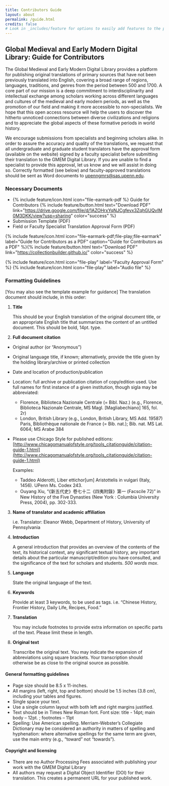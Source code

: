 ```yaml
---
title: Contributors Guide
layout: about
permalink: /guide.html
credits: false
# Look in _includes/feature for options to easily add features to the page
---
```

## Global Medieval and Early Modern Digital Library: Guide for Contributors

The Global Medieval and Early Modern Digital Library provides a platform for publishing original translations of primary sources that have not been previously translated into English, covering a broad range of regions, languages, traditions, and genres from the period between 500 and 1700. A core part of our mission is a deep commitment to interdisciplinarity and intellectual exchange among scholars working across different languages and cultures of the medieval and early modern periods, as well as the promotion of our field and making it more accessible to non-specialists. We hope that this open access resource will help the users to discover the hitherto unnoticed connections between diverse civilizations and religions and to appreciate the global aspects of these formative periods in world history.

We encourage submissions from specialists and beginning scholars alike. In order to assure the accuracy and quality of the translations, we request that all undergraduate and graduate student translators have the approval form (available on the website) signed by a faculty specialist before submitting their translation to the GMEM Digital Library. If you are unable to find a specialist to provide this approval, let us know and we will assist in doing so. Correctly formatted (see below) and faculty-approved translations should be sent as Word documents to upenngmrs@sas.upenn.edu.

### Necessary Documents

- {% include feature/icon.html icon="file-earmark-pdf %} Guide for Contributors {% include feature/button.html text="Download PDF" link="https://drive.google.com/file/d/1AZOHrxYqNJCgfevx3ZqhGUQvlM0M3DKK/view?usp=sharing" color="success" %}
- Submission Template (PDF)
- Field or Faculty Specialist Translation Approval Form (PDF)

<div class="col-md-4">

{% include feature/icon.html icon="file-earmark-pdf;file-play;file-earmark" label="Guide for Contributors as a PDF" caption="Guide for Contributors as a PDF" %}{% include feature/button.html text="Download PDF" link="https://collectionbuilder.github.io/" color="success" %}
</div>

{% include feature/icon.html icon="file-play" label="Faculty Approval Form" %}
{% include feature/icon.html icon="file-play" label="Audio file" %}

### Formatting Guidelines
[You may also see the template example for guidance]
The translation document should include, in this order: 

1. __Title__

    This should be your English translation of the original document title, or an appropriate English title that summarizes the content of an untitled document. This should be bold, 14pt. type.

2. __Full document citation__
- Original author (or “Anonymous”)
- Original language title, if known; alternatively, provide the title given by the holding library/archive or printed collection
- Date and location of production/publication 
- Location: full archive or publication citation of copy/edition used. Use full names for first instance of a given institution, though sigla may be abbreviated:
  - Florence, Biblioteca Nazionale Centrale (= Bibl. Naz.) (e.g., Florence, Biblioteca Nazionale Centrale, MS Magl. [Magliabechiano] 165, fol. 2r)
  - London, British Library (e.g., London, British Library, MS Add. 19587) Paris, Bibliothèque nationale de France (= Bib. nat.); Bib. nat. MS Lat. 6064; MS Arabe 384
- Please use Chicago Style for published editions: [http://www.chicagomanualofstyle.org/tools_citationguide/citation-guide-1.html](http://www.chicagomanualofstyle.org/tools_citationguide/citation-guide-1.html)

    Examples:
    - Taddeo Alderotti, Liber ettichor[um] Aristottelis in vulgari (Italy, 1456). UPenn Ms. Codex 243.
    - Ouyang Xiu, “《新五代史》卷七十二《四夷附錄》第一 (Facscile 72)” in New History of the Five Dynasties (New York : Columbia University Press, 2004), pp. 302-333.
 
3. __Name of translator and academic affiliation__  

   i.e. Translator: Eleanor Webb, Department of History, University of Pennsylvania 

4. __Introduction__

    A general introduction that provides an overview of the contents of the text, its historical context, any significant textual history, any important details about the particular manuscript/edition you have consulted, and the significance of the text for scholars and students. _500 words max_.

5. __Language__ 

    State the original language of the text.
 
6. __Keywords__

    Provide at least 3 keywords, to be used as tags. 
    i.e. “Chinese History, Frontier History, Daily Life, Recipes, Food.” 

7. __Translation__

    You may include footnotes to provide extra information on specific parts of the text. Please limit these in length.
 
8. __Original text__

    Transcribe the original text. You may indicate the expansion of abbreviations using square brackets. Your transcription should otherwise be as close to the original source as possible.
 
 
#### General formatting guidelines

- Page size should be 8.5 x 11-inches.
- All margins (left, right, top and bottom) should be 1.5 inches (3.8 cm), including your tables and figures.
- Single space your text.
- Use a single column layout with both left and right margins justified.
- Text should be in Times New Roman font. Font size: title - 14pt; main body – 12pt. ; footnotes – 11pt
- Spelling: Use American spelling. Merriam-Webster’s Collegiate Dictionary may be considered an authority in matters of spelling and hyphenation: where alternative spellings for the same term are given, use the main entry (e.g., “toward” not “towards”).

#### Copyright and licensing
- There are no Author Processing Fees associated with publishing your work with the GMEM Digital Library
- All authors may request a Digital Object Identifier (DOI) for their translation. This creates a permanent URL for your published work.